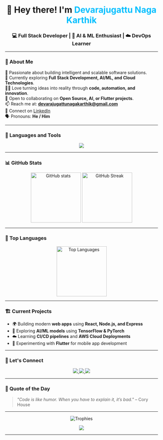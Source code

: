 <h1 align="center">👋 Hey there! I'm <span style="color:#00BFFF;">Devarajugattu Naga Karthik</span></h1>
<h3 align="center">💻 Full Stack Developer | 🧠 AI & ML Enthusiast | ☁️ DevOps Learner</h3>

---

### 🧩 About Me  

🚀 Passionate about building intelligent and scalable software solutions.  
🎯 Currently exploring **Full Stack Development, AI/ML, and Cloud Technologies**.  
🧑‍💻 Love turning ideas into reality through **code, automation, and innovation**.  
🤝 Open to collaborating on **Open Source, AI, or Flutter projects**.  
📫 Reach me at: **devarajugattunagakarthik@gmail.com**  
🔗 Connect on [LinkedIn](https://www.linkedin.com/in/devarajugattu-naga-karthik)  
🗣️ Pronouns: **He / Him**  

---

### 🧠 Languages and Tools  

<p align="center">
  <img src="https://skillicons.dev/icons?i=python,java,flutter,js,ts,html,css,react,nodejs,express,mysql,postgresql,mongodb,git,github,linux,aws,docker,tensorflow,pytorch&theme=dark" />
</p>

---

### 📊 GitHub Stats  

<p align="center">
  <img src="https://github-readme-stats.vercel.app/api?username=Devarajugattu-Naga-Karthik&show_icons=true&theme=tokyonight" alt="GitHub stats" height="165"/>
  <img src="https://github-readme-streak-stats.herokuapp.com/?user=Devarajugattu-Naga-Karthik&theme=tokyonight" alt="GitHub Streak" height="165"/>
</p>

---

### 🌟 Top Languages  

<p align="center">
  <img src="https://github-readme-stats.vercel.app/api/top-langs/?username=Devarajugattu-Naga-Karthik&layout=compact&theme=tokyonight" alt="Top Languages" height="165"/>
</p>

---

### 🏗️ Current Projects  
- 🌍 Building modern **web apps** using **React, Node.js, and Express**  
- 🤖 Exploring **AI/ML models** using **TensorFlow & PyTorch**  
- ☁️ Learning **CI/CD pipelines** and **AWS Cloud Deployments**  
- 📱 Experimenting with **Flutter** for mobile app development  

---

### 💬 Let's Connect  

<p align="center">
  <a href="https://www.linkedin.com/in/devarajugattunagakarthik">
    <img src="https://img.shields.io/badge/LinkedIn-0077B5?style=for-the-badge&logo=linkedin&logoColor=white" />
  </a>
  <a href="mailto:devarajugattunagakarthik@gmail.com">
    <img src="https://img.shields.io/badge/Gmail-D14836?style=for-the-badge&logo=gmail&logoColor=white" />
  </a>
  <a href="https://github.com/Devarajugattu-Naga-Karthik">
    <img src="https://img.shields.io/badge/GitHub-181717?style=for-the-badge&logo=github&logoColor=white" />
  </a>
</p>

---

### 🧡 Quote of the Day  
> *"Code is like humor. When you have to explain it, it’s bad."* – Cory House  

---

<p align="center">
  <img src="https://github-profile-trophy.vercel.app/?username=Devarajugattu-Naga-Karthik&theme=tokyonight&no-frame=true&margin-w=10" alt="Trophies"/>
</p>

<p align="center">
  <img src="https://github-readme-activity-graph.vercel.app/graph?username=Devarajugattu-Naga-Karthik&bg_color=0d1117&color=1abc9c&line=2ecc71&point=ffffff&area=true&hide_border=true" />
</p>

---
